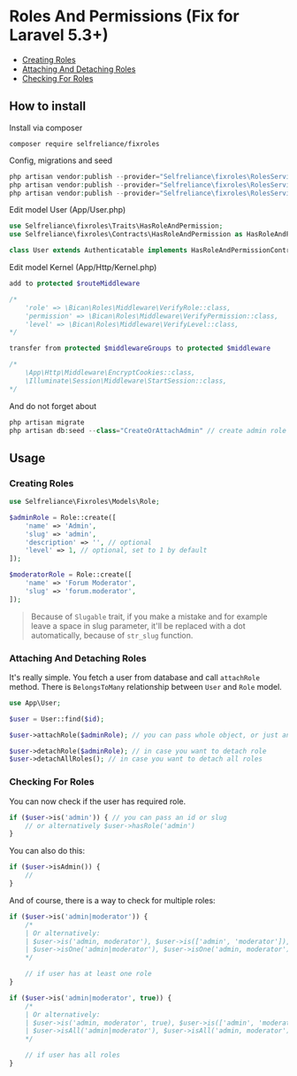# Roles And Permissions (Fix for Laravel 5.3+)
- [Creating Roles](#creating-roles)
- [Attaching And Detaching Roles](#attaching-and-detaching-roles)
- [Checking For Roles](#checking-for-roles)

## How to install

Install via composer
```
composer require selfreliance/fixroles
```

Config, migrations and seed
```php
php artisan vendor:publish --provider="Selfreliance\fixroles\RolesServiceProvider" --tag="config" --force
php artisan vendor:publish --provider="Selfreliance\fixroles\RolesServiceProvider" --tag="migrations" --force
php artisan vendor:publish --provider="Selfreliance\fixroles\RolesServiceProvider" --tag="seed" --force
```

Edit model User (App/User.php)
```php
use Selfreliance\fixroles\Traits\HasRoleAndPermission;
use Selfreliance\fixroles\Contracts\HasRoleAndPermission as HasRoleAndPermissionContract;

class User extends Authenticatable implements HasRoleAndPermissionContract
```

Edit model Kernel (App/Http/Kernel.php)
```php
add to protected $routeMiddleware

/*
    'role' => \Bican\Roles\Middleware\VerifyRole::class,
    'permission' => \Bican\Roles\Middleware\VerifyPermission::class,
    'level' => \Bican\Roles\Middleware\VerifyLevel::class,
*/

transfer from protected $middlewareGroups to protected $middleware

/*
    \App\Http\Middleware\EncryptCookies::class,
    \Illuminate\Session\Middleware\StartSession::class,
*/
```

And do not forget about 
```php 
php artisan migrate
php artisan db:seed --class="CreateOrAttachAdmin" // create admin role and attach to user (id=1)
```

## Usage

### Creating Roles

```php
use Selfreliance\Fixroles\Models\Role;

$adminRole = Role::create([
    'name' => 'Admin',
    'slug' => 'admin',
    'description' => '', // optional
    'level' => 1, // optional, set to 1 by default
]);

$moderatorRole = Role::create([
    'name' => 'Forum Moderator',
    'slug' => 'forum.moderator',
]);
```

> Because of `Slugable` trait, if you make a mistake and for example leave a space in slug parameter, it'll be replaced with a dot automatically, because of `str_slug` function.

### Attaching And Detaching Roles

It's really simple. You fetch a user from database and call `attachRole` method. There is `BelongsToMany` relationship between `User` and `Role` model.

```php
use App\User;

$user = User::find($id);

$user->attachRole($adminRole); // you can pass whole object, or just an id
```

```php
$user->detachRole($adminRole); // in case you want to detach role
$user->detachAllRoles(); // in case you want to detach all roles
```

### Checking For Roles

You can now check if the user has required role.

```php
if ($user->is('admin')) { // you can pass an id or slug
    // or alternatively $user->hasRole('admin')
}
```

You can also do this:

```php
if ($user->isAdmin()) {
    //
}
```

And of course, there is a way to check for multiple roles:

```php
if ($user->is('admin|moderator')) { 
    /*
    | Or alternatively:
    | $user->is('admin, moderator'), $user->is(['admin', 'moderator']),
    | $user->isOne('admin|moderator'), $user->isOne('admin, moderator'), $user->isOne(['admin', 'moderator'])
    */

    // if user has at least one role
}

if ($user->is('admin|moderator', true)) {
    /*
    | Or alternatively:
    | $user->is('admin, moderator', true), $user->is(['admin', 'moderator'], true),
    | $user->isAll('admin|moderator'), $user->isAll('admin, moderator'), $user->isAll(['admin', 'moderator'])
    */

    // if user has all roles
}
```
